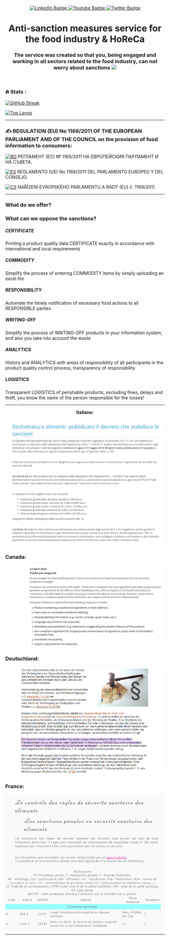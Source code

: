 <div id="header" align="center">
  <div id="badges">
  <a href="https://www.linkedin.com/company/96441772/">
    <img src="https://img.shields.io/badge/LinkedIn-blue?style=for-the-badge&logo=linkedin&logoColor=white" alt="LinkedIn Badge"/>
  </a>
  <a href="https://www.youtube.com/@SealyDoc">
    <img src="https://img.shields.io/badge/YouTube-red?style=for-the-badge&logo=youtube&logoColor=white" alt="Youtube Badge"/>
  </a>
  <a href="https://twitter.com/SealyDoc">
    <img src="https://img.shields.io/badge/Twitter-blue?style=for-the-badge&logo=twitter&logoColor=white" alt="Twitter Badge"/>
  </a>
</div>
  <h1>Anti-sanction measures service for the food industry & HoReCa</h1>
  <h3>The service was created so that you, being engaged and working in all sectors related to the food industry, can not worry about sanctions
  <img src="https://media.giphy.com/media/hvRJCLFzcasrR4ia7z/giphy.gif" width="30px"/>
  </h3>
</div>
<img src="https://komarev.com/ghpvc/?username=sealydoc&style=flat-square&color=blue" alt=""/>

### :fire: Stats :
[![GitHub Streak](http://github-readme-streak-stats.herokuapp.com?user=sealydoc&theme=dark&background=000000)](https://git.io/streak-stats)


[![Top Langs](https://github-readme-stats.vercel.app/api/top-langs/?username=sealydoc&layout=compact&theme=vision-friendly-dark)](https://github.com/anuraghazra/github-readme-stats)

---

### :writing_hand: REGULATION (EU) No 1169/2011 OF THE EUROPEAN PARLIAMENT AND OF THE COUNCIL on the provision of food information to consumers:
[![BG](https://img.shields.io/badge/EU-BG-blue)](https://eur-lex.europa.eu/legal-content/BG/TXT/HTML/?uri=CELEX:02011R1169-20180101) РЕГЛАМЕНТ (ЕС) № 1169/2011 НА ЕВРОПЕЙСКИЯ ПАРЛАМЕНТ И НА СЪВЕТА.

[![ES](https://img.shields.io/badge/EU-ES-blue)](https://eur-lex.europa.eu/legal-content/ES/TXT/HTML/?uri=CELEX:02011R1169-20180101) REGLAMENTO (UE) No 1169/2011 DEL PARLAMENTO EUROPEO Y DEL CONSEJO.

[![CS](https://img.shields.io/badge/EU-CS-blue)]([https://eur-lex.europa.eu/legal-content/CS/TXT/HTML/?uri=CELEX:02011R1169-20180101](https://eur-lex.europa.eu/legal-content/CS/TXT/HTML/?uri=CELEX:02011R1169-20180101)) NAŘÍZENÍ EVROPSKÉHO PARLAMENTU A RADY (EU) č. 1169/2011.

---

<h3>What do we offer?</h3>
<h3>What can we oppose the sanctions?</h3>

<h5>CERTIFICATE</h5><p>Printing a product quality data CERTIFICATE exactly in accordance with international and local requirements</p>

<h5>COMMODITY</h5>
<p>Simplify the process of entering COMMODITY items by simply uploading an excel file<p>

<h5>RESPONSIBILITY</h5>
<p>Automate the timely notification of necessary food actions to all RESPONSIBLE parties<p>

<h5>WRITING-OFF</h5>
<p>Simplify the process of WRITING-OFF products in your information system, and also you take into account the waste<p>

<h5>ANALYTICS</h5>
<p>History and ANALYTICS with areas of responsibility of all participants in the product quality control process, transparency of responsibility<p>

<h5>LOGISTICS</h5>
<p>Transparent LOGISTICS of perishable products, excluding fines, delays and theft, you know the name of the person responsible for the losses!<p>

---
<div align="center">
    <p><b>Italiano:</b></p>
  <img src="https://github.com/Bentax/sealydoc/blob/master/Screenshot_6.png" />
</div>

### Canada:

[![Canada](https://github.com/Bentax/sealydoc/blob/master/canada1.png)](https://acclabel.com/en/what-is-your-budget-for-food-labelling-errors/)

### Deutschland:

[![Deutschland](https://github.com/Bentax/sealydoc/blob/master/de.png)](https://lebensmittel-info.eu/verstoss.htm#:~:text=Die%20Gerichte%20k%C3%B6nnen%20bei%20festgestellten,bis%20zu%20f%C3%BCnf%20Jahren%20verh%C3%A4ngen)

### France:

[![France](https://github.com/Bentax/sealydoc/blob/master/france.png)](https://www.droit-spav.fr/ssa_sanctions_penales.wH.htm)

---
